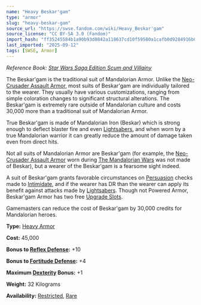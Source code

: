 ```yaml
---
name: "Heavy Beskar'gam"
type: "armor"
slug: "heavy-beskar-gam"
source_url: "https://swse.fandom.com/wiki/Heavy_Beskar'gam"
source_license: "CC BY-SA 3.0 (Fandom)"
import_hash: "ff35245584b1a90b93d8842a118637cd10f59580a1cafb0d9284916b0fad547f"
last_imported: "2025-09-12"
tags: [SWSE, Armor]
---
```

*Reference Book: [Star Wars Saga Edition Scum and Villainy](https://swse.fandom.com/wiki/Star_Wars_Saga_Edition_Scum_and_Villainy)*

The Beskar'gam is the traditional suit of Mandalorian Armor. Unlike the [Neo-Crusader Assault Armor](https://swse.fandom.com/wiki/Neo-Crusader_Assault_Armor), most suits of Beskar'gam are individually tailored to the wearer. They usually have various customizations, ranging from simple coloration changes to significant structural alterations. The Beskar'gam is extremely rare outside of Mandalorian culture and costs 30,000 more than a traditional suit of Mandalorian Armor.

True Beskar'gam is made of Mandalorian Iron (Beskar) which is strong enough to deflect blaster fire and even [Lightsabers](https://swse.fandom.com/wiki/Lightsabers), and when worn by a true Mandalorian warrior it can greatly reduce the amount of damage taken even from direct hits.

Not all suits of Mandalorian Armor are Beskar'gam (for example, the [Neo-Crusader Assault Armor](https://swse.fandom.com/wiki/Neo-Crusader_Assault_Armor) worn during [The Mandalorian Wars](https://swse.fandom.com/wiki/The_Mandalorian_Wars) was not made of Beskar), but a wearer of the Beskar'gam is a fearsome sight indeed.

A suit of Beskar'gam grants favorable circumstances on [Persuasion](https://swse.fandom.com/wiki/Persuasion) checks made to [Intimidate](https://swse.fandom.com/wiki/Intimidate), and if the wearer has DR than the wearer can apply its benefit against attacks made by [Lightsabers](https://swse.fandom.com/wiki/Lightsabers). Though not Powered Armor, Beskar'gam Armor has two free [Upgrade Slots](https://swse.fandom.com/wiki/Upgrade_Slots).

Gamemasters can reduce the cost of Beskar'gam by 30,000 credits for Mandalorian heroes.

**Type:** [Heavy Armor](https://swse.fandom.com/wiki/Heavy_Armor)

**Cost:** 45,000

**Bonus to [Reflex Defense](https://swse.fandom.com/wiki/Reflex_Defense):** +10

**Bonus to [Fortitude Defense](https://swse.fandom.com/wiki/Fortitude_Defense):** +4

**Maximum [Dexterity](https://swse.fandom.com/wiki/Dexterity) Bonus:** +1

**Weight:** 32 Kilograms

**Availability:** [Restricted](https://swse.fandom.com/wiki/Restricted), [Rare](https://swse.fandom.com/wiki/Rare)